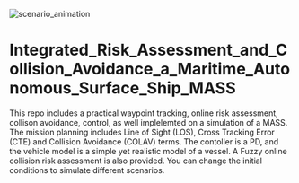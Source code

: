 ![scenario_animation](https://github.com/user-attachments/assets/db2aea61-0ac4-4794-ac0a-68249c334e21)

# Integrated_Risk_Assessment_and_Collision_Avoidance_a_Maritime_Autonomous_Surface_Ship_MASS




This repo includes a practical waypoint tracking, online risk assessment, collison avoidance, control, as well implelemted on a simulation of a MASS. The mission planning includes Line of Sight (LOS), Cross Tracking Error (CTE) and Collision Avoidance (COLAV) terms. The contoller is a PD, and the vehicle model is a simple yet realistic model of a vessel. A Fuzzy online collision risk assessment is also provided. You can change the initial conditions to simulate different scenarios. 
